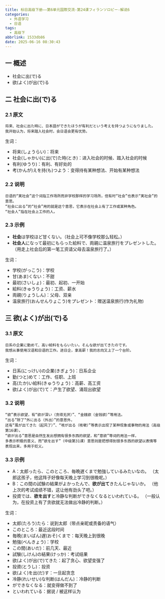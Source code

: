 ```yaml
---
title: 标日高级下册——第6单元国際交流-第24课フィランソロピー-解说6
categories:
  - 外语学习
  - 日语
tags:
  - 高级下
abbrlink: 1533db86
date: 2025-06-16 08:30:43
---
```

## 一 概述

* 社会に出(で)る
* 欲(よく)が出(で)る

<!--more-->

## 二 社会に出(で)る

### 2.1 原文

```
将来、社会に出た時に、日本語ができたほうが有利だという考えを持つようになりました。
我开始认为，将来踏入社会时，会日语会更有优势。
```

生词：

* 将来(しょうらい)：将来
* 社会(しゃかい)に出(で)た時(とき)：进入社会的时候、踏入社会的时候
* 有利(ゆうり)：有利、有好处的
* 考(かんが)えを持(も)つよう：变得持有某种想法、开始有某种想法

### 2.2 说明

```
日语的“実社会”这个词指工作场所而非学校那样的学习场所，但有时“社会”也表示“実社会”的意思。
“社会に出る”的“社会”用的就是这个意思，它表示在社会上有了工作或某种角色。
“社会人”指在社会上工作的人。
```

### 2.3 示例

* **社会**は学校ほど甘くない。（社会上可不像学校那么轻松。）
* **社会人**になって最初にもらった給料で、両親に温泉旅行をプレゼントした。
  （用走上社会后的第一笔工资请父母去温泉旅行了。）

生词：

* 学校(がっこう)：学校
* 甘(あま)くない：不甜
* 最初(さいしょ)：最初、起初、一开始
* 給料(きゅうりょう)：工资、薪水
* 両親(りょうしん)：父母、双亲
* 温泉旅行(おんせんりょこう)をプレゼント：赠送温泉旅行(作为礼物)

## 三 欲(よく)が出(で)る

### 3.1 原文

```
日系の企業に勤めて、高い給料をもらいたい。そんな欲が出てきたのです。
我想从事使用汉语和日语的工作。进日企，拿高薪！我的志向又上了一个台阶。
```

生词：

* 日系(にっけい)の企業(きぎょう)：日系企业
* 勤(つと)めて：工作、任职、上班
* 高(たか)い給料(きゅうりょう)：高薪、高工资
* 欲(よく)が出(で)て：产生了欲望、涌现出欲望

### 3.2 说明

```
“欲”表示欲望，有“欲が深い（贪得无厌）”、“金銭欲（金钱欲）”等用法。
“出る”除了“外に出る（外出）”的意思外，
还有“風が出てきた（起风了）”、“咳が出る（咳嗽）”等表示出现了某种现象或事物的用法（高级第16课）。
“欲が出る”意思是自然生发出想拥有很多东西的欲望，和“意欲”等词的用法一样，
多表示积极的意义、而“欲を出す”（中级第31课）意思则是把想得到很多东西的欲望以表情等表现出来，多用于贬义。
```

### 3.3 示例

* A：太郎ったら、このところ、毎晩遅くまで勉強しているみたいなの。
  （太郎这孩子，他这阵子好像每天晚上学习到很晚呢。）
* B：この間の試験の結果がよかったんで、**欲が出て**きたんじゃないか。
  （他上次的考试成绩不错，这让他有劲头了吧。）
* 投資では、**欲を出す**と冷静な判断ができなくなるといわれている。
  （一般认为，在投资上有了贪欲就无法做出冷静的判断。）

生词：

* 太郎(たろう)たら：说到太郎（带点亲昵或责备的语气）
* このところ：最近这段时间
* 毎晩(まいばん)遅(おそ)くまで：每天晚上到很晚
* 勉強(べんきょう)：学校
* この間(あいだ)：前几天、最近
* 試験(しけん)の結果(けっか)：考试结果
* 欲(よく)が出(で)てきた：起了贪心、欲望变强了
* 投資(とうし)：投资
* 欲(よく)を出(だ)す：一旦起贪念
* 冷静(れいせい)な判断(はんだん)：冷静的判断
* ができなくなる：就变得做不到了
* といわれている：据说 / 被这样认为

